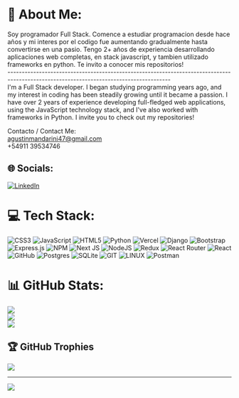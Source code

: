 # 💫 About Me:
Soy programador Full Stack. Comence a estudiar programacion desde hace años y mi interes por el codigo fue aumentando gradualmente hasta convertirse en una pasio. Tengo 2+ años de experiencia desarrollando aplicaciones web completas, en stack javascript, y tambien utilizado frameworks en python. Te invito a conocer mis repositorios!<br>---------------------------------------------------------------------------------------------------------------------------------------<br>I'm a Full Stack developer. I began studying programming years ago, and my interest in coding has been steadily growing until it became a passion. I have over 2 years of experience developing full-fledged web applications, using the JavaScript technology stack, and I've also worked with frameworks in Python. I invite you to check out my repositories!

Contacto / Contact Me:<br>
agustinmandarini47@gmail.com<br>
+54911 39534746


## 🌐 Socials:
[![LinkedIn](https://img.shields.io/badge/LinkedIn-%230077B5.svg?logo=linkedin&logoColor=white)](https://www.linkedin.com/in/agustin-mandarini-8a73a4225/) 

# 💻 Tech Stack:
![CSS3](https://img.shields.io/badge/css3-%231572B6.svg?style=for-the-badge&logo=css3&logoColor=white) ![JavaScript](https://img.shields.io/badge/javascript-%23323330.svg?style=for-the-badge&logo=javascript&logoColor=%23F7DF1E) ![HTML5](https://img.shields.io/badge/html5-%23E34F26.svg?style=for-the-badge&logo=html5&logoColor=white) ![Python](https://img.shields.io/badge/python-3670A0?style=for-the-badge&logo=python&logoColor=ffdd54) ![Vercel](https://img.shields.io/badge/vercel-%23000000.svg?style=for-the-badge&logo=vercel&logoColor=white) ![Django](https://img.shields.io/badge/django-%23092E20.svg?style=for-the-badge&logo=django&logoColor=white) ![Bootstrap](https://img.shields.io/badge/bootstrap-%23563D7C.svg?style=for-the-badge&logo=bootstrap&logoColor=white) ![Express.js](https://img.shields.io/badge/express.js-%23404d59.svg?style=for-the-badge&logo=express&logoColor=%2361DAFB) ![NPM](https://img.shields.io/badge/NPM-%23000000.svg?style=for-the-badge&logo=npm&logoColor=white) ![Next JS](https://img.shields.io/badge/Next-black?style=for-the-badge&logo=next.js&logoColor=white) ![NodeJS](https://img.shields.io/badge/node.js-6DA55F?style=for-the-badge&logo=node.js&logoColor=white) ![Redux](https://img.shields.io/badge/redux-%23593d88.svg?style=for-the-badge&logo=redux&logoColor=white) ![React Router](https://img.shields.io/badge/React_Router-CA4245?style=for-the-badge&logo=react-router&logoColor=white) ![React](https://img.shields.io/badge/react-%2320232a.svg?style=for-the-badge&logo=react&logoColor=%2361DAFB) ![GitHub](https://img.shields.io/badge/GitHub-%23121011.svg?style=for-the-badge&logo=github&logoColor=white) ![Postgres](https://img.shields.io/badge/postgres-%23316192.svg?style=for-the-badge&logo=postgresql&logoColor=white) ![SQLite](https://img.shields.io/badge/sqlite-%2307405e.svg?style=for-the-badge&logo=sqlite&logoColor=white) ![GIT](https://img.shields.io/badge/Git-fc6d26?style=for-the-badge&logo=git&logoColor=white) ![LINUX](https://img.shields.io/badge/Linux-FCC624?style=for-the-badge&logo=linux&logoColor=black) ![Postman](https://img.shields.io/badge/Postman-FF6C37?style=for-the-badge&logo=postman&logoColor=white)
# 📊 GitHub Stats:
![](https://github-readme-stats.vercel.app/api?username=agustinmandarini&theme=dark&hide_border=false&include_all_commits=true&count_private=true)<br/>
![](https://github-readme-streak-stats.herokuapp.com/?user=agustinmandarini&theme=dark&hide_border=false)<br/>
![](https://github-readme-stats.vercel.app/api/top-langs/?username=agustinmandarini&theme=dark&hide_border=false&include_all_commits=true&count_private=true&layout=compact)

## 🏆 GitHub Trophies
![](https://github-profile-trophy.vercel.app/?username=agustinmandarini&theme=dracula&no-frame=true&no-bg=false&margin-w=4)

---
[![](https://visitcount.itsvg.in/api?id=agustinmandarini&icon=0&color=0)](https://visitcount.itsvg.in)

<!-- Proudly created with GPRM ( https://gprm.itsvg.in ) -->
